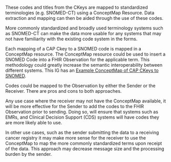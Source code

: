These codes and titles from the CKeys are mapped to standardized terminologies (e.g. SNOMED-CT) using a ConceptMap Resource. Data extraction and mapping can then be aided through the use of these codes.

More commonly standardized and broadly used terminology systems such as SNOMED-CT can make the data more usable for any systems that may not have familiarity with the existing code system in the forms.

Each mapping of a CAP Ckey to a SNOMED code is mapped in a ConceptMap resource. The ConceptMap resource could be used to insert a SNOMED Code into a FHIR Observation for the applicable term. This methodology could greatly increase the semantic interoperability between different systems. This IG has an [Example ConceptMap of CAP CKeys to SNOMED](ConceptMap-conceptMapCAPex.html).

Codes could be mapped to the Observation by either the Sender or the Receiver. There are pros and cons to both approaches.

Any use case where the receiver may not have the ConceptMap available, it will be more effective for the Sender to add the codes to the FHIR Observation prior to sending. Doing so, will ensure that systems such as EMRs, and Clinical Decision Support (CDS) systems will have codes they are more likely able to use.

In other use cases, such as the sender submitting the data to a receiving cancer registry it may make more sense for the receiver to use the ConceptMap to map the more commonly standardized terms upon receipt of the data. This approach may decrease message size and the processing burden by the sender.

<!-- add example from ConceptMap and expand the point above
Could put the code in the sent Observation or provide the ConceptMap for the receiver to use the code
If the receiver is provided the ConceptMap it might be easier since they'll be able to add the SNOMED Codes to their exisiting data model - do pros and cons
-->